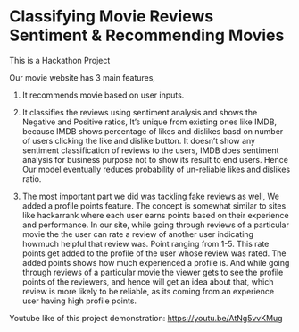 # Classifying Movie Reviews Sentiment & Recommending Movies

This is a Hackathon Project

Our movie website has 3 main features,

1. It recommends movie based on user inputs.

2. It classifies the reviews using sentiment analysis and shows the Negative and Positive ratios,
It’s unique from existing ones like IMDB, because IMDB shows percentage of likes and dislikes
basd on number of users clicking the like and dislike button. It doesn’t show any sentiment
classification of reviews to the users, IMDB does sentiment analysis for business purpose not
to show its result to end users.
Hence Our model eventually reduces probability of un-reliable likes and dislikes ratio.

3. The most important part we did was tackling fake reviews as well, We added a profile
points feature. The concept is somewhat similar to sites like hackarrank where each user
earns points based on their experience and performance.
In our site, while going through reviews of a particular movie the the user can rate a review of
another user indicating howmuch helpful that review was. Point ranging from 1-5. This rate
points get added to the profile of the user whose review was rated.
The added points shows how much experienced a profile is.
And while going through reviews of a particular movie the viewer gets to see the profile points
of the reviewers, and hence will get an idea about that, which review is more likely to be reliable, as its coming from an experience user having high profile points.

Youtube like of this project demonstration:
https://youtu.be/AtNg5vvKMug
